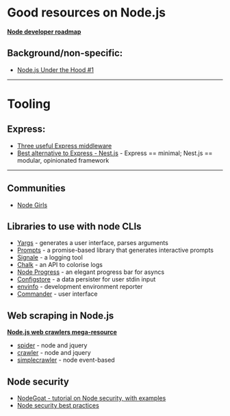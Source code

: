 # Good resources on Node.js

**[Node developer roadmap](https://github.com/aliyr/Nodejs-Developer-Roadmap)**  
          
## Background/non-specific:

* [Node.js Under the Hood #1](https://dev.to/khaosdoctor/node-js-under-the-hood-1-getting-to-know-our-tools-1465)

---

# Tooling

## Express: 

* [Three useful Express middleware](https://dev.to/zellwk/three-useful-express-middleware-1di)
* [Best alternative to Express - Nest.js](https://nestjs.com/) - Express == minimal; Nest.js == modular, opinionated framework
 
---

## Communities

* [Node Girls](https://nodegirls.com/)

## Libraries to use with node CLIs

* [Yargs](https://github.com/yargs/yargs) - generates a user interface, parses arguments
* [Prompts](https://github.com/terkelg/prompts) - a promise-based library that generates interactive prompts
* [Signale](https://github.com/klaussinani/signale) - a logging tool
* [Chalk](https://github.com/chalk/chalk) - an API to colorise logs
* [Node Progress](https://github.com/visionmedia/node-progress) - an elegant progress bar for asyncs
* [Configstore](https://github.com/yeoman/configstore) - a data persister for user stdin input
* [envinfo](https://github.com/tabrindle/envinfo) - development environment reporter
* [Commander](https://github.com/tj/commander.js/) - user interface


## Web scraping in Node.js

**[Node.js web crawlers mega-resource](https://potentpages.com/web-crawler-development/tutorials/nodejs/)**

* [spider](https://github.com/mikeal/spider) - node and jquery
* [crawler](https://github.com/bda-research/node-crawler) - node and jquery
* [simplecrawler](https://github.com/simplecrawler/simplecrawler) - node event-based

## Node security

* [NodeGoat - tutorial on Node security, with examples](https://nodegoat.herokuapp.com/tutorial)
* [Node security best practices](https://medium.com/@nodepractices/were-under-attack-23-node-js-security-best-practices-e33c146cb87d)